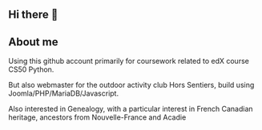 ## Hi there 👋

<!--
**david-martin-a/david-martin-a** is a ✨ _special_ ✨ repository because its `README.md` (this file) appears on your GitHub profile.

Here are some ideas to get you started:

- 🔭 I’m currently working on ...
- 🌱 I’m currently learning ...
- 👯 I’m looking to collaborate on ...
- 🤔 I’m looking for help with ...
- 💬 Ask me about ...
- 📫 How to reach me: ...
- 😄 Pronouns: ...
- ⚡ Fun fact: ...
-->
## About me

Using this github account primarily for coursework related to edX course CS50 Python.

But also webmaster for the outdoor activity club Hors Sentiers, build using Joomla/PHP/MariaDB/Javascript.

Also interested in Genealogy, with a particular interest in French Canadian heritage, ancestors from Nouvelle-France and Acadie
